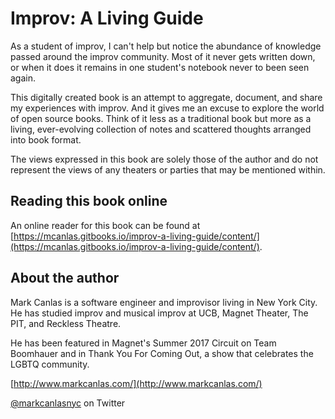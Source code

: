 # Improv: A Living Guide

As a student of improv, I can't help but notice the abundance of knowledge passed around the improv community. Most of it never gets written down, or when it does it remains in one student's notebook never to been seen again.

This digitally created book is an attempt to aggregate, document, and share my experiences with improv. And it gives me an excuse to explore the world of open source books. Think of it less as a traditional book but more as a living, ever-evolving collection of notes and scattered thoughts arranged into book format.

The views expressed in this book are solely those of the author and do not represent the views of any theaters or parties that may be mentioned within.

## Reading this book online

An online reader for this book can be found at [https://mcanlas.gitbooks.io/improv-a-living-guide/content/](https://mcanlas.gitbooks.io/improv-a-living-guide/content/).

## About the author

Mark Canlas is a software engineer and improvisor living in New York City. He has studied improv and musical improv at UCB, Magnet Theater, The PIT, and Reckless Theatre.

He has been featured in Magnet's Summer 2017 Circuit on Team Boomhauer and in Thank You For Coming Out, a show that celebrates the LGBTQ community.

[http://www.markcanlas.com/](http://www.markcanlas.com/)

[@markcanlasnyc](https://twitter.com/markcanlasnyc) on Twitter


